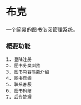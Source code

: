 # 布克 

一个简易的图书借阅管理系统。


### 概要功能
    1. 登陆注册
    2. 图书分类浏览
    3. 图书内容简要介绍
    4. 图书借阅
    5. 联系客服
    6. 图书捐赠
    7. 后台管理
